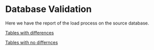 # Database Validation

Here we have the report of the load process on the source database.

[Tables with differences](issues.md)

[Tables with no differnces](success.md)

